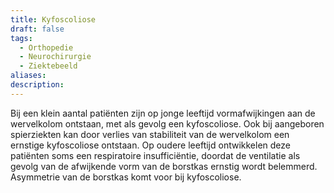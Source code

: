 ```yaml
---
title: Kyfoscoliose
draft: false
tags:
  - Orthopedie
  - Neurochirurgie
  - Ziektebeeld
aliases: 
description: 
---
```


Bij een klein aantal patiënten zijn op jonge leeftijd vormafwijkingen aan de wervelkolom ontstaan, met als gevolg een kyfoscoliose. Ook bij aangeboren spierziekten kan door verlies van stabiliteit van de wervelkolom een ernstige kyfoscoliose ontstaan. Op oudere leeftijd ontwikkelen deze patiënten soms een respiratoire insufficiëntie, doordat de ventilatie als gevolg van de afwijkende vorm van de borstkas ernstig wordt belemmerd. 
Asymmetrie van de borstkas komt voor bij kyfoscoliose.